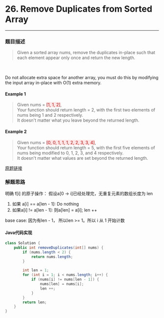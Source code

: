 # 26. Remove Duplicates from Sorted Array
-----------------------------------------
### 题目描述

>Given a sorted array nums, remove the duplicates in-place such that each element appear only once and return the new length.
<br>
<br>Do not allocate extra space for another array, you must do this by modifying the input array in-place with O(1) extra memory.

#### Example 1
> Given nums = <span style="background-color:#ffe6e6"><font color=#cc0000 >[1, 1, 2]</font></span>,
<br>Your function should return length = 2, with the first two elements of nums being 1 and 2 respectively.
<br>It doesn't matter what you leave beyond the returned length.

#### Example 2
>Given nums = <span style="background-color:#ffe6e6"><font color=#cc0000 >[0, 0, 1, 1, 1, 2, 2, 3, 3, 4]</font></span>,
<br>Your function should return length = 5, with the first five elements of nums being modified to 0, 1, 2, 3, and 4 respectively.
<br>It doesn't matter what values are set beyond the returned length.

[原题链接](https://leetcode.com/problems/remove-duplicates-from-sorted-array/)

### 解题思路
明确 f[i] 的原子操作：
假设a[0 -> i]已经处理完，无重复元素的数组长度为 len
1. 如果 a[i] == a[len - 1]:
    Do nothing
2. 如果a[i] != a[len - 1]:
    则a[len] = a[i];
    len ++

base case: 
因为有len - 1， 所以len >= 1。所以 i 从 1 开始计数    

#### Java代码实现

```java
class Solution {
    public int removeDuplicates(int[] nums) {
        if (nums.length < 2) { 
            return nums.length;
        }
        
        int len = 1;
        for (int i = 1; i < nums.length; i++) {
            if (nums[i] != nums[len - 1]) {
                nums[len] = nums[i];
                len ++;
            }
        }
        return len;
    }
}
```